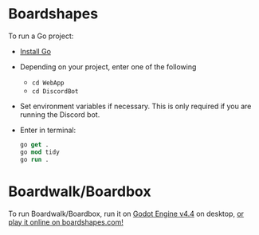 # Boardshapes

To run a Go project:

- [Install Go](https://go.dev/dl/)

- Depending on your project, enter one of the following

  - `cd WebApp`
  - `cd DiscordBot`

- Set environment variables if necessary. This is only required if you are running the Discord bot.

- Enter in terminal:
  ```ps
  go get .
  go mod tidy
  go run .
  ```

# Boardwalk/Boardbox

To run Boardwalk/Boardbox, run it on [Godot Engine v4.4](https://godotengine.org/download) on desktop, [or play it online on boardshapes.com!](https://boardshapes.com)
